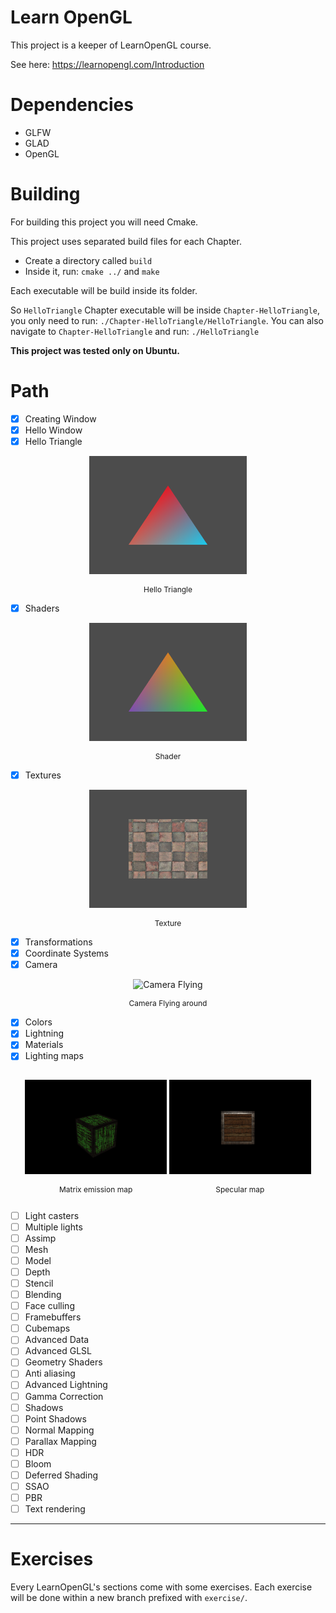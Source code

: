 # Learn OpenGL

This project is a keeper of LearnOpenGL course.

See here: https://learnopengl.com/Introduction

# Dependencies

- GLFW
- GLAD
- OpenGL

# Building

For building this project you will need Cmake.

This project uses separated build files for each Chapter.

- Create a directory called `build`
- Inside it, run: `cmake ../` and `make`

Each executable will be build inside its folder.

So `HelloTriangle` Chapter executable will be inside `Chapter-HelloTriangle`, you only need to run: `./Chapter-HelloTriangle/HelloTriangle`. You can also navigate to `Chapter-HelloTriangle` and run: `./HelloTriangle`

**This project was tested only on Ubuntu.**

# Path

- [x] Creating Window
- [x] Hello Window
- [x] Hello Triangle

<div>
    <p style="text-align: center">
        <img width="50%" src="resources/images/hello-triangle.png" alt="Hello Triangle" />
    </p>
    <p style="text-align: center; font-size: 12px">
        Hello Triangle
    </p>
</div>

- [x] Shaders

<div>
    <p style="text-align: center">
         <img width="50%" src="resources/images/shader.png" alt="Shader" />
    </p>
    <p style="text-align: center; font-size: 12px">
        Shader
    </p>
</div>

- [x] Textures

<div>
    <p style="text-align: center">
         <img width="50%" src="resources/images/texture.png" alt="Texture" />
    </p>
    <p style="text-align: center; font-size: 12px">
        Texture
    </p>
</div>

- [x] Transformations
- [x] Coordinate Systems
- [x] Camera

<div>
    <p style="text-align: center">
         <img width="50%" src="resources/images/Camera.gif" alt="Camera Flying" />
    </p>
    <p style="text-align: center; font-size: 12px">
        Camera Flying around
    </p>
</div>

- [x] Colors
- [x] Lightning
- [x] Materials
- [x] Lighting maps

<div style="text-align: center">
    <div style="width: 45%; display: inline-block;">
        <p style="text-align: center">
            <img src="resources/images/1631416736.png" alt="Emission Map" />
        </p>
        <p style="text-align: center; font-size: 12px">
            Matrix emission map
        </p>
    </div>
    <div style="width: 45%;  display: inline-block;">
        <p style="text-align: center">
            <img src="resources/images/1631401415.png" alt="Specular Map" />
        </p>
        <p style="text-align: center; font-size: 12px">
            Specular map
        </p>
    </div>
</div>

- [ ] Light casters
- [ ] Multiple lights
- [ ] Assimp
- [ ] Mesh
- [ ] Model
- [ ] Depth
- [ ] Stencil
- [ ] Blending
- [ ] Face culling
- [ ] Framebuffers
- [ ] Cubemaps
- [ ] Advanced Data
- [ ] Advanced GLSL
- [ ] Geometry Shaders
- [ ] Anti aliasing
- [ ] Advanced Lightning
- [ ] Gamma Correction
- [ ] Shadows
- [ ] Point Shadows
- [ ] Normal Mapping
- [ ] Parallax Mapping
- [ ] HDR
- [ ] Bloom
- [ ] Deferred Shading
- [ ] SSAO
- [ ] PBR
- [ ] Text rendering

---

# Exercises

Every LearnOpenGL's sections come with some exercises. Each exercise will be done within a new branch prefixed with `exercise/`.